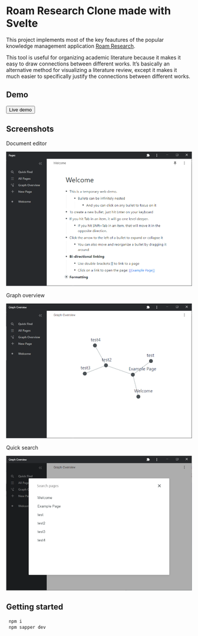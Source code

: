 # Roam Research Clone made with Svelte

<p>This project implements most of the key feautures of the popular knowledge management application <a href="https://roamresearch.com/" 
target="_blank">Roam Research</a>. </p>

<p>This tool is useful for organizing academic literature because it makes it easy to draw connections between different works. It’s basically an alternative method for visualizing a literature review, except it makes it much easier to specifically justify the connections between different works.</p>

## Demo

<a href="https://roam-research-clone.netlify.app/" 
target="_blank" >
    <button>Live demo</button>
</a>


## Screenshots

Document editor

![](/static/screenshot1.png)

Graph overview

![](/static/screenshot2.png)

Quick search

![](/static/screenshot3.png)

## Getting started

```
 npm i    
 npm sapper dev  
```